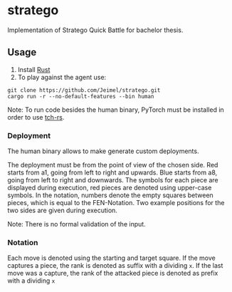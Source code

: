 # stratego

Implementation of Stratego Quick Battle for bachelor thesis.

## Usage

1. Install [Rust](https://www.rust-lang.org/tools/install)
2. To play against the agent use:

```shell
git clone https://github.com/Jeimel/stratego.git
cargo run -r --no-default-features --bin human
```

Note: To run code besides the human binary, PyTorch must be installed in order to use [tch-rs](https://github.com/LaurentMazare/tch-rs).

### Deployment

The human binary allows to make generate custom deployments.

The deployment must be from the point of view of the chosen side. Red starts from a1, going from left to right and upwards. Blue starts from a8, going from left to right and downwards. The symbols for each piece are displayed during execution, red pieces are denoted using upper-case symbols. In the notation, numbers denote the empty squares between pieces, which is equal to the FEN-Notation. Two example positions for the two sides are given during execution.

Note: There is no formal validation of the input.

### Notation

Each move is denoted using the starting and target square. If the move captures a piece, the rank is denoted as suffix with a dividing `x`. If the last move was a capture, the rank of the attacked piece is denoted as prefix with a dividing `x`
